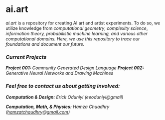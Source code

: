 # ai.art
 <i>ai.art</i> is a repository for creating AI art and artist experiments. To do so, we utilize knowledge from <i>computational geometry</i>, <i>complexity science</i>, <i>information theory<i>, <i>probabilistic machine learning</i>, and various other computational domains. Here, we use this repository to trace our foundations and document our future.

### Current Projects
<b>Project 001:</b> <i>Community Generated Design Language</i>
<b>Project 002:</b> <i>Generative Neural Networks and Drawing Machines</i>

### Feel free to contact us about getting involved:
<b>Computation & Design:</b> <i>Erick Oduniyi (eeoduniyi@gmail)</i>

<b>Computation, Math, & Physics:</b> <i>Hamza Chuadhry (hamzatchaudhry@gmail.com)</i>
